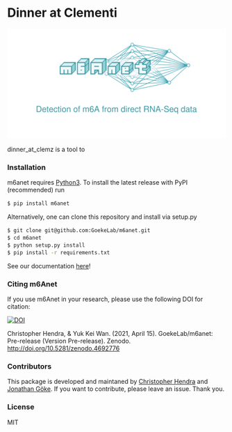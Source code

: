 # Dinner at Clementi
![alt text](https://github.com/GoekeLab/m6anet/blob/master/figures/m6anet_logo.png "m6anet")

dinner_at_clemz is a tool to 

### Installation

m6anet requires [Python3](https://www.python.org). To install the latest release with PyPI (recommended) run

```sh
$ pip install m6anet
```

Alternatively, one can clone this repository and install via setup.py

```sh
$ git clone git@github.com:GoekeLab/m6anet.git
$ cd m6anet
$ python setup.py install
$ pip install -r requirements.txt 
```

See our documentation [here](https://m6anet.readthedocs.io/)!

### Citing m6Anet 

If you use m6Anet in your research, please use the following DOI for citation:

[![DOI](https://zenodo.org/badge/281866292.svg)](https://zenodo.org/badge/latestdoi/281866292)

Christopher Hendra, & Yuk Kei Wan. (2021, April 15). GoekeLab/m6anet: Pre-release (Version Pre-release). Zenodo. http://doi.org/10.5281/zenodo.4692776

### Contributors

This package is developed and maintaned by [Christopher Hendra](https://github.com/chrishendra93) and [Jonathan Göke](https://github.com/jonathangoeke). If you want to contribute, please leave an issue. Thank you.
### License
MIT
